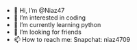 - 👋 Hi, I’m @Niaz47
- 👀 I’m interested in coding
- 🌱 I’m currently learning python
- 💞️ I’m looking for friends
- 📫 How to reach me: Snapchat: niaz4709

<!---
Niaz47/Niaz47 is a ✨ special ✨ repository because its `README.md` (this file) appears on your GitHub profile.
You can click the Preview link to take a look at your changes.
--->
